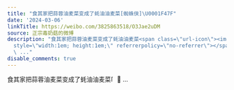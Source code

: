 ```yaml
---
title: "食其家把蒜蓉油麦菜变成了蚝油油麦菜[蜘蛛侠]\U0001F47F"
date: '2024-03-06'
linkTitle: https://weibo.com/3825863518/O3Jae2uDM
source: 正宗毒奶菇的微博
description: "食其家把蒜蓉油麦菜变成了蚝油油麦菜<span class=\"url-icon\"><img alt=\"[蜘蛛侠]\" src=\"https://h5.sinaimg.cn/m/emoticon/icon/movies/avengers_spiderman-77e8952ff9.png\"
  style=\"width:1em; height:1em;\" referrerpolicy=\"no-referrer\"></span>\U0001F47F
  \ ..."
disable_comments: true
---
```

食其家把蒜蓉油麦菜变成了蚝油油麦菜<span class="url-icon"><img alt="[蜘蛛侠]" src="https://h5.sinaimg.cn/m/emoticon/icon/movies/avengers_spiderman-77e8952ff9.png" style="width:1em; height:1em;" referrerpolicy="no-referrer"></span>👿  ...